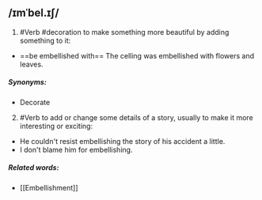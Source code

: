 ## /ɪmˈbel.ɪʃ/  
1. #Verb #decoration 
to make something more beautiful by adding something to it:

- ==be embellished with==
The celling was embellished with flowers and leaves.

##### Synonyms:
- Decorate

2. #Verb
to add or change some details of a story, usually to make it more interesting or exciting:

- He couldn't resist embellishing the story of his accident a little.
- I don't blame him for embellishing.


##### Related words:
- [[Embellishment]]